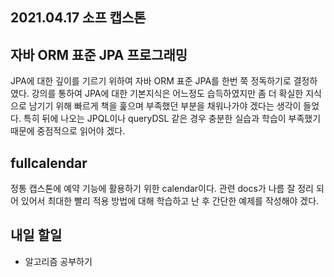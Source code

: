 ## 2021.04.17 소프 캡스톤

## 자바 ORM 표준 JPA 프로그래밍

JPA에 대한 깊이를 기르기 위하여 자바 ORM 표준 JPA를 한번 쭉 정독하기로 결정하였다. 강의를 통하여 JPA에 대한 기본지식은 어느정도 습득하였지만 좀 더 확실한 지식으로 남기기 위해 빠르게 책을 훑으며 부족했던 부분을 채워나가야 겠다는 생각이 들었다. 특히 뒤에 나오는 JPQL이나 queryDSL 같은 경우 충분한 실습과 학습이 부족했기 때문에 중점적으로 읽어야 겠다.

## fullcalendar

정통 캡스톤에 예약 기능에 활용하기 위한 calendar이다. 관련 docs가 나름 잘 정리 되어 있어서 최대한 빨리 적용 방법에 대해 학습하고 난 후 간단한 예제를 작성해야 겠다. 

## 내일 할일
 - 알고리즘 공부하기